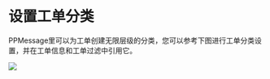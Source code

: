 # 设置工单分类

PPMessage里可以为工单创建无限层级的分类，您可以参考下图进行工单分类设置，并在工单信息和工单过滤中引用它。

![](https://upload-images.jianshu.io/upload_images/12406336-55af271893044c82.png?imageMogr2/auto-orient/strip%7CimageView2/2/w/1240)

